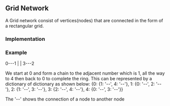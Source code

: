 ## Grid Network

A Grid network consist of vertices(nodes) that are connected in the form of a rectangular
grid.

### Implementation


### Example

0---1
|   |
3---2

We start at 0 and form a chain to the adjacent number which is 1, all the way to
4 then back to 0 to complete the ring.
This can be represented by a dictionary of dictionary as shown below:
{0: {1: '--', 4: '--'}, 1: {0: '--', 2: '--'}, 2: {1: '--', 3: '--'}, 3: {2: '--', 4: '--'}, 4: {0: '--', 3: '--'}}

The '--' shows the connection of a node to another node
